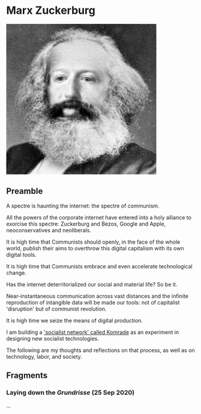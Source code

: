 # Marx Zuckerburg

![](assets/mz.jpg)


## Preamble

A spectre is haunting the internet: the spectre of communism.

All the powers of the corporate internet have entered into a holy alliance to exorcise this spectre: Zuckerburg and Bezos, Google and Apple, neoconservatives and neoliberals.

It is high time that Communists should openly, in the face of the whole world, publish their aims to overthrow this digital capitalism with its own digital tools.

It is high time that Communists embrace and even accelerate technological change.

Has the internet deterritorialized our social and material life? So be it.

Near-instantaneous communication across vast distances and the infinite reproduction of intangible data will be made our tools: not of capitalist 'disruption' but of communist revolution.

It is high time we seize the means of digital production.

I am building a ['socialist network' called Komrade](http://komrade.app) as an experiment in designing new socialist technologies.

The following are my thoughts and reflections on that process, as well as on technology, labor, and society.

## Fragments

### Laying down the *Grundrisse* (25 Sep 2020)

...